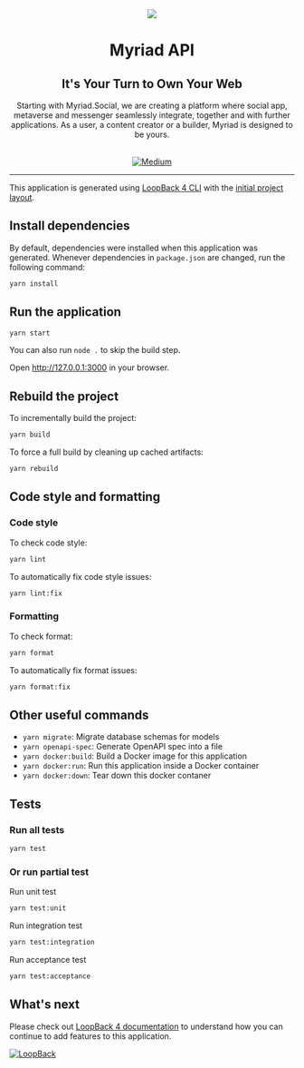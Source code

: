 <div align="center">
<img src="https://avatars.githubusercontent.com/u/80524516?s=200&v=4">
</div>

<div align="Center">
<h1>Myriad API</h1>
<h2>It's Your Turn to Own Your Web</h2>
Starting with Myriad.Social, we are creating a platform where social app, metaverse and messenger seamlessly integrate, together and with further applications. As a user, a content creator or a builder, Myriad is designed to be yours.

<br>
<br>

[![Medium](https://img.shields.io/badge/Medium-Myriad-brightgreen?logo=medium)](https://medium.com/@myriadsocial.blog)

</div>

---

This application is generated using [LoopBack 4 CLI](https://loopback.io/doc/en/lb4/Command-line-interface.html) with the
[initial project layout](https://loopback.io/doc/en/lb4/Loopback-application-layout.html).

## Install dependencies

By default, dependencies were installed when this application was generated.
Whenever dependencies in `package.json` are changed, run the following command:

```sh
yarn install
```

## Run the application

```sh
yarn start
```

You can also run `node .` to skip the build step.

Open http://127.0.0.1:3000 in your browser.

## Rebuild the project

To incrementally build the project:

```sh
yarn build
```

To force a full build by cleaning up cached artifacts:

```sh
yarn rebuild
```

## Code style and formatting

### Code style

To check code style:

```sh
yarn lint
```

To automatically fix code style issues:

```sh
yarn lint:fix
```

### Formatting

To check format:

```sh
yarn format
```

To automatically fix format issues:

```sh
yarn format:fix
```

## Other useful commands

- `yarn migrate`: Migrate database schemas for models
- `yarn openapi-spec`: Generate OpenAPI spec into a file
- `yarn docker:build`: Build a Docker image for this application
- `yarn docker:run`: Run this application inside a Docker container
- `yarn docker:down`: Tear down this docker contaner

## Tests

### Run all tests

```sh
yarn test
```

### Or run partial test
Run unit test

```sh
yarn test:unit
```

Run integration test

```sh
yarn test:integration
```

Run acceptance test

```sh
yarn test:acceptance
```

## What's next

Please check out [LoopBack 4 documentation](https://loopback.io/doc/en/lb4/) to
understand how you can continue to add features to this application.

[![LoopBack](<https://github.com/strongloop/loopback-next/raw/master/docs/site/imgs/branding/Powered-by-LoopBack-Badge-(blue)-@2x.png>)](http://loopback.io/)
